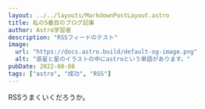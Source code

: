 ```yaml
---
layout: ../../layouts/MarkdownPostLayout.astro
title: 私の5番目のブログ記事
author: Astro学習者
description: "RSSフィードのテスト"
image:
  url: "https://docs.astro.build/default-og-image.png"
  alt: "惑星と星のイラストの中にastroという単語があります。"
pubDate: 2022-08-08
tags: ["astro", "成功", "RSS"]
---
```

RSSうまくいくだろうか。
